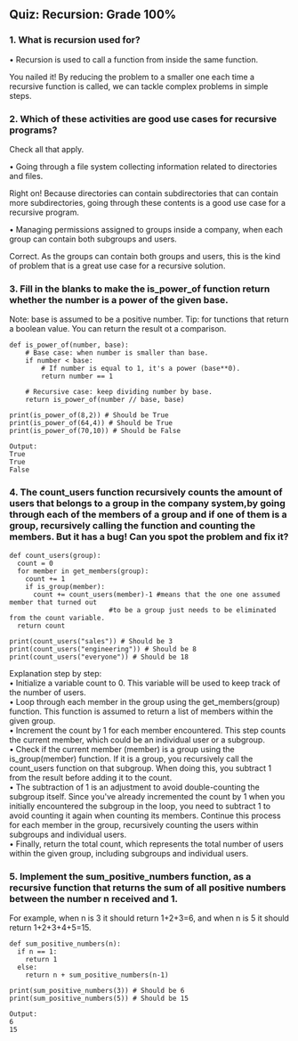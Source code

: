 ## Quiz: Recursion: Grade 100%

### 1. What is recursion used for?

• Recursion is used to call a function from inside the same function.

You nailed it! By reducing the problem to a smaller one each time 
a recursive function is called, we can tackle complex problems in simple steps.

### 2. Which of these activities are good use cases for recursive programs? 
Check all that apply.

• Going through a file system collecting information related to directories and files.

Right on! Because directories can contain subdirectories that can contain 
more subdirectories, going through these contents is a good use case for a 
recursive program.

• Managing permissions assigned to groups inside a company, when each group 
can contain both subgroups and users.

Correct. As the groups can contain both groups and users, 
this is the kind of problem that is a great use case for a recursive solution.

### 3. Fill in the blanks to make the is_power_of function return whether the number is a power of the given base. 
Note: base is assumed to be a positive number. 
Tip: for tunctions that return a boolean value. 
You can return the result ot a comparison.
~~~
def is_power_of(number, base):
    # Base case: when number is smaller than base.
    if number < base:
        # If number is equal to 1, it's a power (base**0).
        return number == 1

    # Recursive case: keep dividing number by base.
    return is_power_of(number // base, base)

print(is_power_of(8,2)) # Should be True
print(is_power_of(64,4)) # Should be True
print(is_power_of(70,10)) # Should be False

Output:
True
True
False
~~~

### 4. The count_users function recursively counts the amount of users that belongs to a group in the company system,by going through each of the members of a group and if one of them is a group, recursively calling the function and counting the members. But it has a bug! Can you spot the problem and fix it?

~~~
def count_users(group):
  count = 0
  for member in get_members(group):
    count += 1
    if is_group(member):
      count += count_users(member)-1 #means that the one one assumed member that turned out 
                         #to be a group just needs to be eliminated from the count variable.
  return count 

print(count_users("sales")) # Should be 3
print(count_users("engineering")) # Should be 8
print(count_users("everyone")) # Should be 18
~~~

Explanation step by step:  
• Initialize a variable count to 0. This variable will be used to keep track 
of the number of users.  
• Loop through each member in the group using the get_members(group) function. 
This function is assumed to return a list of members within the given group.  
• Increment the count by 1 for each member encountered. This step counts the 
current member, which could be an individual user or a subgroup.  
• Check if the current member (member) is a group using the is_group(member) 
function. If it is a group, you recursively call the count_users function on 
that subgroup. When doing this, you subtract 1 from the result before adding 
it to the count.  
• The subtraction of 1 is an adjustment to avoid double-counting the subgroup 
itself. Since you've already incremented the count by 1 when you initially 
encountered the subgroup in the loop, you need to subtract 1 to avoid 
counting it again when counting its members.
Continue this process for each member in the group, recursively counting 
the users within subgroups and individual users.  
• Finally, return the total count, which represents the total number of 
users within the given group, including subgroups and individual users.

### 5. Implement the sum_positive_numbers function, as a recursive function that returns the sum of all positive numbers between the number n received and 1. 
For example, when n is 3 it should return 1+2+3=6, and when n is 5 
it should return 1+2+3+4+5=15.
~~~
def sum_positive_numbers(n):
  if n == 1:
    return 1
  else: 
    return n + sum_positive_numbers(n-1)

print(sum_positive_numbers(3)) # Should be 6
print(sum_positive_numbers(5)) # Should be 15

Output:
6
15
~~~